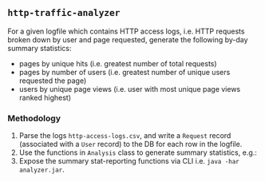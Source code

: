 ## `http-traffic-analyzer`

For a given logfile which contains HTTP access logs, i.e. HTTP requests broken down by user and page requested,
generate the following by-day summary statistics:

* pages by unique hits (i.e. greatest number of total requests)
* pages by number of users (i.e. greatest number of unique users requested the page)
* users by unique page views (i.e. user with most unique page views ranked highest)


### Methodology

1. Parse the logs `http-access-logs.csv`, and write a `Request` record (associated with a `User` record) to the DB for each row in the logfile.
1. Use the functions in `Analysis` class to generate summary statistics, e.g.:
1. Expose the summary stat-reporting functions via CLI i.e. `java -har analyzer.jar`.
